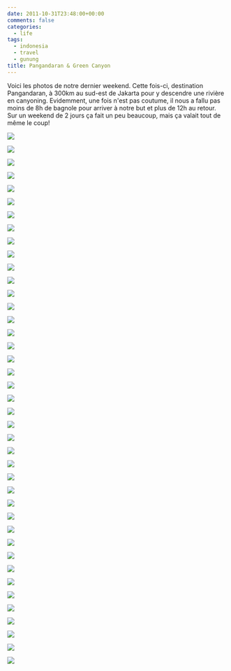 ```yaml
---
date: 2011-10-31T23:48:00+00:00
comments: false
categories:
  - life
tags:
  - indonesia
  - travel
  - gunung
title: Pangandaran & Green Canyon
---
```



Voici les photos de notre dernier weekend. Cette fois-ci, destination Pangandaran, à 300km au sud-est de Jakarta pour y descendre une rivière en canyoning. Evidemment, une fois n'est pas coutume, il nous a fallu pas moins de 8h de bagnole pour arriver à notre but et plus de 12h au retour. Sur un weekend de 2 jours ça fait un peu beaucoup, mais ça valait tout de même le coup!

![](DSC_9740.jpg)

![](DSC_9743.jpg)

![](DSC_9748.jpg)

![](DSC_9750.jpg)

![](DSC_9755.jpg)

![](DSC_9767.jpg)

![](DSC_9785.jpg)

![](DSC_9805.jpg)

![](DSC_9826.jpg)

![](DSC_9828.jpg)

![](DSC_9845.jpg)

![](DSC_9857-1.jpg)

![](DSC_9893.jpg)

![](DSC_9902.jpg)

![](DSC_9913.jpg)

![](DSC_9913-1.jpg)

![](P1010569.jpg)

![](P1010571.jpg)

![](P1010576.jpg)

![](P1010601.jpg)

![](P1010624.jpg)

![](P1010637.jpg)

![](P1010666.jpg)

![](P1010670.jpg)

![](P1010706.jpg)

![](P1010712.jpg)

![](P1010725.jpg)

![](P1010733.jpg)

![](P1010736.jpg)

![](P1010750.jpg)

![](P1010755.jpg)

![](P1010758.jpg)

![](P1010761.jpg)

![](P1010764.jpg)

![](P1010793.jpg)

![](P1010819.jpg)

![](P1010837.jpg)

![](P1010848.jpg)

![](P1010853.jpg)

![](P1010860.jpg)

![](Untitled_HDR2.jpg)